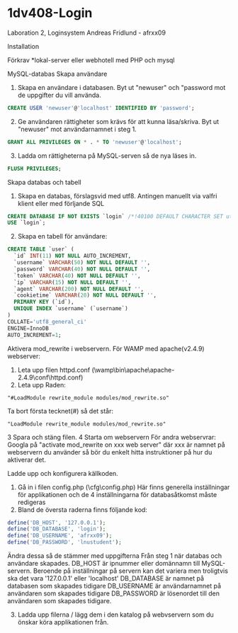 1dv408-Login
============

Laboration 2, Loginsystem
Andreas Fridlund - afrxx09

Installation

Förkrav
*lokal-server eller webhotell med PHP och mysql

MySQL-databas
Skapa användare
1. Skapa en användare i databasen. Byt ut "newuser" och "password mot de uppgifter du vill använda.
```SQL
CREATE USER 'newuser'@'localhost' IDENTIFIED BY 'password';
```
2. Ge användaren rättigheter som krävs för att kunna läsa/skriva. Byt ut "newuser" mot användarnamnet i steg 1.
```SQL
GRANT ALL PRIVILEGES ON * . * TO 'newuser'@'localhost';
```
3. Ladda om rättigheterna på MySQL-serven så de nya läses in.
```SQL
FLUSH PRIVILEGES;
```


Skapa databas och tabell
1. Skapa en databas, förslagsvid med utf8. Antingen manuellt via valfri klient eller med förljande SQL
```SQL
CREATE DATABASE IF NOT EXISTS `login` /*!40100 DEFAULT CHARACTER SET utf8 */;
USE `login`;
```

2. Skapa en tabell för användare:
```SQL
CREATE TABLE `user` (
  `id` INT(11) NOT NULL AUTO_INCREMENT,
  `username` VARCHAR(50) NOT NULL DEFAULT '',
  `password` VARCHAR(40) NOT NULL DEFAULT '',
  `token` VARCHAR(40) NOT NULL DEFAULT '',
  `ip` VARCHAR(15) NOT NULL DEFAULT '',
  `agent` VARCHAR(200) NOT NULL DEFAULT '',
  `cookietime` VARCHAR(20) NOT NULL DEFAULT '',
  PRIMARY KEY (`id`),
  UNIQUE INDEX `username` (`username`)
)
COLLATE='utf8_general_ci'
ENGINE=InnoDB
AUTO_INCREMENT=1;
```

Aktivera mod_rewrite i webservern.
För WAMP med apache(v2.4.9) webserver:
1. Leta upp filen httpd.conf
(\wamp\bin\apache\apache-2.4.9\conf\httpd.conf)
2. Leta upp Raden:
```
"#LoadModule rewrite_module modules/mod_rewrite.so"
```
Ta bort första tecknet(#) så det står:
```
"LoadModule rewrite_module modules/mod_rewrite.so"
```
3 Spara och stäng filen.
4 Starta om webservern
För andra webservrar:
Googla på "activate mod_rewrite on xxx web server" där xxx är namnet på webservern du använder så bör du enkelt hitta instruktioner på hur du aktiverar det.


Ladde upp och konfigurera källkoden.
1. Gå in i filen config.php (\cfg\config.php)
Här finns generella inställningar för applikationen och de 4 inställningarna för databasåtkomst måste redigeras
2. Bland de översta raderna finns följande kod:
```PHP
define('DB_HOST', '127.0.0.1');
define('DB_DATABASE', 'login');
define('DB_USERNAME', 'afrxx09');
define('DB_PASSWORD', 'lnustudent');
```
Ändra dessa så de stämmer med uppgifterna Från steg 1 när databas och användare skapades.
DB_HOST är ipnummer eller domännamn till MySQL-servern. Beroende på inställningar på servern kan det variera men troligtvis ska det vara '127.0.0.1' eller 'localhost'
DB_DATABASE är namnet på databasen som skapades tidigare
DB_USERNAME är användarnamnet på användaren som skapades tidigare
DB_PASSWORD är lösenordet till den användaren som skapades tidigare.

3. Ladda upp filerna / lägg dem i den katalog på webvservern som du önskar köra applikationen från.
